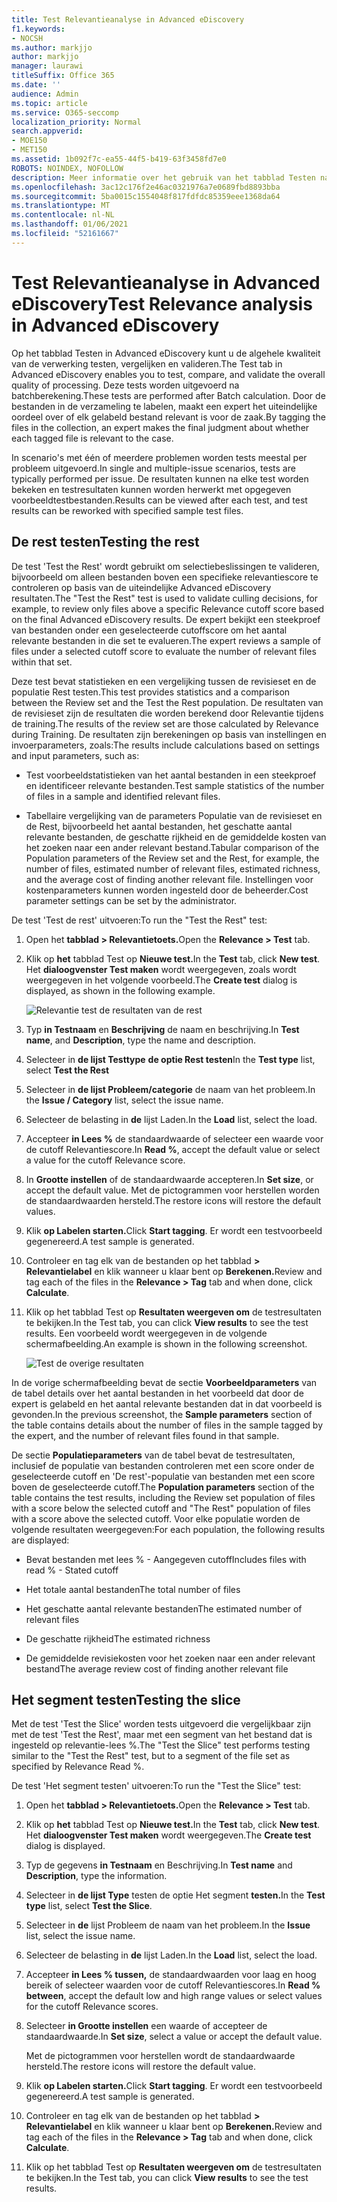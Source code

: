 ```yaml
---
title: Test Relevantieanalyse in Advanced eDiscovery
f1.keywords:
- NOCSH
ms.author: markjjo
author: markjjo
manager: laurawi
titleSuffix: Office 365
ms.date: ''
audience: Admin
ms.topic: article
ms.service: O365-seccomp
localization_priority: Normal
search.appverid:
- MOE150
- MET150
ms.assetid: 1b092f7c-ea55-44f5-b419-63f3458fd7e0
ROBOTS: NOINDEX, NOFOLLOW
description: Meer informatie over het gebruik van het tabblad Testen na batchberekening in Advanced eDiscovery om de algehele kwaliteit van de verwerking te testen, te vergelijken en te valideren.
ms.openlocfilehash: 3ac12c176f2e46ac0321976a7e0689fbd8893bba
ms.sourcegitcommit: 5ba0015c1554048f817fdfdc85359eee1368da64
ms.translationtype: MT
ms.contentlocale: nl-NL
ms.lasthandoff: 01/06/2021
ms.locfileid: "52161667"
---
```

# <a name="test-relevance-analysis-in-advanced-ediscovery"></a><span data-ttu-id="b4f8c-103">Test Relevantieanalyse in Advanced eDiscovery</span><span class="sxs-lookup"><span data-stu-id="b4f8c-103">Test Relevance analysis in Advanced eDiscovery</span></span>
  
<span data-ttu-id="b4f8c-104">Op het tabblad Testen in Advanced eDiscovery kunt u de algehele kwaliteit van de verwerking testen, vergelijken en valideren.</span><span class="sxs-lookup"><span data-stu-id="b4f8c-104">The Test tab in Advanced eDiscovery enables you to test, compare, and validate the overall quality of processing.</span></span> <span data-ttu-id="b4f8c-105">Deze tests worden uitgevoerd na batchberekening.</span><span class="sxs-lookup"><span data-stu-id="b4f8c-105">These tests are performed after Batch calculation.</span></span> <span data-ttu-id="b4f8c-106">Door de bestanden in de verzameling te labelen, maakt een expert het uiteindelijke oordeel over of elk gelabeld bestand relevant is voor de zaak.</span><span class="sxs-lookup"><span data-stu-id="b4f8c-106">By tagging the files in the collection, an expert makes the final judgment about whether each tagged file is relevant to the case.</span></span>
  
<span data-ttu-id="b4f8c-107">In scenario's met één of meerdere problemen worden tests meestal per probleem uitgevoerd.</span><span class="sxs-lookup"><span data-stu-id="b4f8c-107">In single and multiple-issue scenarios, tests are typically performed per issue.</span></span> <span data-ttu-id="b4f8c-108">De resultaten kunnen na elke test worden bekeken en testresultaten kunnen worden herwerkt met opgegeven voorbeeldtestbestanden.</span><span class="sxs-lookup"><span data-stu-id="b4f8c-108">Results can be viewed after each test, and test results can be reworked with specified sample test files.</span></span>
  
## <a name="testing-the-rest"></a><span data-ttu-id="b4f8c-109">De rest testen</span><span class="sxs-lookup"><span data-stu-id="b4f8c-109">Testing the rest</span></span>

<span data-ttu-id="b4f8c-110">De test 'Test the Rest' wordt gebruikt om selectiebeslissingen te valideren, bijvoorbeeld om alleen bestanden boven een specifieke relevantiescore te controleren op basis van de uiteindelijke Advanced eDiscovery resultaten.</span><span class="sxs-lookup"><span data-stu-id="b4f8c-110">The "Test the Rest" test is used to validate culling decisions, for example, to review only files above a specific Relevance cutoff score based on the final Advanced eDiscovery results.</span></span> <span data-ttu-id="b4f8c-111">De expert bekijkt een steekproef van bestanden onder een geselecteerde cutoffscore om het aantal relevante bestanden in die set te evalueren.</span><span class="sxs-lookup"><span data-stu-id="b4f8c-111">The expert reviews a sample of files under a selected cutoff score to evaluate the number of relevant files within that set.</span></span>
  
<span data-ttu-id="b4f8c-112">Deze test bevat statistieken en een vergelijking tussen de revisieset en de populatie Rest testen.</span><span class="sxs-lookup"><span data-stu-id="b4f8c-112">This test provides statistics and a comparison between the Review set and the Test the Rest population.</span></span> <span data-ttu-id="b4f8c-113">De resultaten van de revisieset zijn de resultaten die worden berekend door Relevantie tijdens de training.</span><span class="sxs-lookup"><span data-stu-id="b4f8c-113">The results of the review set are those calculated by Relevance during Training.</span></span> <span data-ttu-id="b4f8c-114">De resultaten zijn berekeningen op basis van instellingen en invoerparameters, zoals:</span><span class="sxs-lookup"><span data-stu-id="b4f8c-114">The results include calculations based on settings and input parameters, such as:</span></span>
  
- <span data-ttu-id="b4f8c-115">Test voorbeeldstatistieken van het aantal bestanden in een steekproef en identificeer relevante bestanden.</span><span class="sxs-lookup"><span data-stu-id="b4f8c-115">Test sample statistics of the number of files in a sample and identified relevant files.</span></span>

- <span data-ttu-id="b4f8c-116">Tabellaire vergelijking van de parameters Populatie van de revisieset en de Rest, bijvoorbeeld het aantal bestanden, het geschatte aantal relevante bestanden, de geschatte rijkheid en de gemiddelde kosten van het zoeken naar een ander relevant bestand.</span><span class="sxs-lookup"><span data-stu-id="b4f8c-116">Tabular comparison of the Population parameters of the Review set and the Rest, for example, the number of files, estimated number of relevant files, estimated richness, and the average cost of finding another relevant file.</span></span> <span data-ttu-id="b4f8c-117">Instellingen voor kostenparameters kunnen worden ingesteld door de beheerder.</span><span class="sxs-lookup"><span data-stu-id="b4f8c-117">Cost parameter settings can be set by the administrator.</span></span>

<span data-ttu-id="b4f8c-118">De test 'Test de rest' uitvoeren:</span><span class="sxs-lookup"><span data-stu-id="b4f8c-118">To run the "Test the Rest" test:</span></span>

1. <span data-ttu-id="b4f8c-119">Open het **tabblad \> Relevantietoets.**</span><span class="sxs-lookup"><span data-stu-id="b4f8c-119">Open the **Relevance \> Test** tab.</span></span>

2. <span data-ttu-id="b4f8c-120">Klik op **het** tabblad Test op **Nieuwe test.**</span><span class="sxs-lookup"><span data-stu-id="b4f8c-120">In the **Test** tab, click **New test**.</span></span> <span data-ttu-id="b4f8c-121">Het **dialoogvenster Test maken** wordt weergegeven, zoals wordt weergegeven in het volgende voorbeeld.</span><span class="sxs-lookup"><span data-stu-id="b4f8c-121">The **Create test** dialog is displayed, as shown in the following example.</span></span>

    ![Relevantie test de resultaten van de rest](../media/46e6898a-f929-4fd0-88d9-6f91d04b6ce2.png)
  
3. <span data-ttu-id="b4f8c-123">Typ **in Testnaam** en **Beschrijving** de naam en beschrijving.</span><span class="sxs-lookup"><span data-stu-id="b4f8c-123">In **Test name**, and **Description**, type the name and description.</span></span>

4. <span data-ttu-id="b4f8c-124">Selecteer in **de lijst Testtype** **de optie Rest testen**</span><span class="sxs-lookup"><span data-stu-id="b4f8c-124">In the **Test type** list, select **Test the Rest**</span></span>

5. <span data-ttu-id="b4f8c-125">Selecteer in **de lijst Probleem/categorie** de naam van het probleem.</span><span class="sxs-lookup"><span data-stu-id="b4f8c-125">In the **Issue / Category** list, select the issue name.</span></span>

6. <span data-ttu-id="b4f8c-126">Selecteer de belasting in **de** lijst Laden.</span><span class="sxs-lookup"><span data-stu-id="b4f8c-126">In the **Load** list, select the load.</span></span> 

7. <span data-ttu-id="b4f8c-127">Accepteer **in Lees %** de standaardwaarde of selecteer een waarde voor de cutoff Relevantiescore.</span><span class="sxs-lookup"><span data-stu-id="b4f8c-127">In **Read %**, accept the default value or select a value for the cutoff Relevance score.</span></span> 

8. <span data-ttu-id="b4f8c-128">In **Grootte instellen** of de standaardwaarde accepteren.</span><span class="sxs-lookup"><span data-stu-id="b4f8c-128">In **Set size**, or accept the default value.</span></span> <span data-ttu-id="b4f8c-129">Met de pictogrammen voor herstellen worden de standaardwaarden hersteld.</span><span class="sxs-lookup"><span data-stu-id="b4f8c-129">The restore icons will restore the default values.</span></span>

9. <span data-ttu-id="b4f8c-130">Klik **op Labelen starten.**</span><span class="sxs-lookup"><span data-stu-id="b4f8c-130">Click **Start tagging**.</span></span> <span data-ttu-id="b4f8c-131">Er wordt een testvoorbeeld gegenereerd.</span><span class="sxs-lookup"><span data-stu-id="b4f8c-131">A test sample is generated.</span></span>

10. <span data-ttu-id="b4f8c-132">Controleer en tag elk van de bestanden op het tabblad **\> Relevantielabel** en klik wanneer u klaar bent op **Berekenen.**</span><span class="sxs-lookup"><span data-stu-id="b4f8c-132">Review and tag each of the files in the **Relevance \> Tag** tab and when done, click **Calculate**.</span></span>

11. <span data-ttu-id="b4f8c-133">Klik op het tabblad Test op **Resultaten weergeven om** de testresultaten te bekijken.</span><span class="sxs-lookup"><span data-stu-id="b4f8c-133">In the Test tab, you can click **View results** to see the test results.</span></span> <span data-ttu-id="b4f8c-134">Een voorbeeld wordt weergegeven in de volgende schermafbeelding.</span><span class="sxs-lookup"><span data-stu-id="b4f8c-134">An example is shown in the following screenshot.</span></span>

    ![Test de overige resultaten](../media/b95744a9-047d-4c29-992d-04fa7e58e58a.png)
  
<span data-ttu-id="b4f8c-136">In de vorige schermafbeelding bevat de sectie **Voorbeeldparameters** van de tabel details over het aantal bestanden in het voorbeeld dat door de expert is gelabeld en het aantal relevante bestanden dat in dat voorbeeld is gevonden.</span><span class="sxs-lookup"><span data-stu-id="b4f8c-136">In the previous screenshot, the **Sample parameters** section of the table contains details about the number of files in the sample tagged by the expert, and the number of relevant files found in that sample.</span></span>
  
<span data-ttu-id="b4f8c-137">De sectie **Populatieparameters** van de tabel bevat de testresultaten, inclusief de populatie van bestanden controleren met een score onder de geselecteerde cutoff en 'De rest'-populatie van bestanden met een score boven de geselecteerde cutoff.</span><span class="sxs-lookup"><span data-stu-id="b4f8c-137">The **Population parameters** section of the table contains the test results, including the Review set population of files with a score below the selected cutoff and "The Rest" population of files with a score above the selected cutoff.</span></span> <span data-ttu-id="b4f8c-138">Voor elke populatie worden de volgende resultaten weergegeven:</span><span class="sxs-lookup"><span data-stu-id="b4f8c-138">For each population, the following results are displayed:</span></span>
  
- <span data-ttu-id="b4f8c-139">Bevat bestanden met lees % - Aangegeven cutoff</span><span class="sxs-lookup"><span data-stu-id="b4f8c-139">Includes files with read % - Stated cutoff</span></span>

- <span data-ttu-id="b4f8c-140">Het totale aantal bestanden</span><span class="sxs-lookup"><span data-stu-id="b4f8c-140">The total number of files</span></span>

- <span data-ttu-id="b4f8c-141">Het geschatte aantal relevante bestanden</span><span class="sxs-lookup"><span data-stu-id="b4f8c-141">The estimated number of relevant files</span></span>

- <span data-ttu-id="b4f8c-142">De geschatte rijkheid</span><span class="sxs-lookup"><span data-stu-id="b4f8c-142">The estimated richness</span></span>

- <span data-ttu-id="b4f8c-143">De gemiddelde revisiekosten voor het zoeken naar een ander relevant bestand</span><span class="sxs-lookup"><span data-stu-id="b4f8c-143">The average review cost of finding another relevant file</span></span>

## <a name="testing-the-slice"></a><span data-ttu-id="b4f8c-144">Het segment testen</span><span class="sxs-lookup"><span data-stu-id="b4f8c-144">Testing the slice</span></span>

<span data-ttu-id="b4f8c-145">Met de test 'Test the Slice' worden tests uitgevoerd die vergelijkbaar zijn met de test 'Test the Rest', maar met een segment van het bestand dat is ingesteld op relevantie-lees %.</span><span class="sxs-lookup"><span data-stu-id="b4f8c-145">The "Test the Slice" test performs testing similar to the "Test the Rest" test, but to a segment of the file set as specified by Relevance Read %.</span></span>

<span data-ttu-id="b4f8c-146">De test 'Het segment testen' uitvoeren:</span><span class="sxs-lookup"><span data-stu-id="b4f8c-146">To run the "Test the Slice" test:</span></span>
  
1. <span data-ttu-id="b4f8c-147">Open het **tabblad \> Relevantietoets.**</span><span class="sxs-lookup"><span data-stu-id="b4f8c-147">Open the **Relevance \> Test** tab.</span></span>

2. <span data-ttu-id="b4f8c-148">Klik op **het** tabblad Test op **Nieuwe test.**</span><span class="sxs-lookup"><span data-stu-id="b4f8c-148">In the **Test** tab, click **New test**.</span></span> <span data-ttu-id="b4f8c-149">Het **dialoogvenster Test maken** wordt weergegeven.</span><span class="sxs-lookup"><span data-stu-id="b4f8c-149">The **Create test** dialog is displayed.</span></span>

3. <span data-ttu-id="b4f8c-150">Typ de gegevens **in Testnaam** en Beschrijving.</span><span class="sxs-lookup"><span data-stu-id="b4f8c-150">In **Test name** and **Description**, type the information.</span></span>

4. <span data-ttu-id="b4f8c-151">Selecteer in **de lijst Type** testen de optie Het segment **testen.**</span><span class="sxs-lookup"><span data-stu-id="b4f8c-151">In the **Test type** list, select **Test the Slice**.</span></span>

5. <span data-ttu-id="b4f8c-152">Selecteer in **de** lijst Probleem de naam van het probleem.</span><span class="sxs-lookup"><span data-stu-id="b4f8c-152">In the **Issue** list, select the issue name.</span></span>

6. <span data-ttu-id="b4f8c-153">Selecteer de belasting in **de** lijst Laden.</span><span class="sxs-lookup"><span data-stu-id="b4f8c-153">In the **Load** list, select the load.</span></span>

7. <span data-ttu-id="b4f8c-154">Accepteer **in Lees % tussen,** de standaardwaarden voor laag en hoog bereik of selecteer waarden voor de cutoff Relevantiescores.</span><span class="sxs-lookup"><span data-stu-id="b4f8c-154">In **Read % between**, accept the default low and high range values or select values for the cutoff Relevance scores.</span></span>

8. <span data-ttu-id="b4f8c-155">Selecteer **in Grootte instellen** een waarde of accepteer de standaardwaarde.</span><span class="sxs-lookup"><span data-stu-id="b4f8c-155">In **Set size**, select a value or accept the default value.</span></span>

    <span data-ttu-id="b4f8c-156">Met de pictogrammen voor herstellen wordt de standaardwaarde hersteld.</span><span class="sxs-lookup"><span data-stu-id="b4f8c-156">The restore icons will restore the default value.</span></span>

9. <span data-ttu-id="b4f8c-157">Klik **op Labelen starten.**</span><span class="sxs-lookup"><span data-stu-id="b4f8c-157">Click **Start tagging**.</span></span> <span data-ttu-id="b4f8c-158">Er wordt een testvoorbeeld gegenereerd.</span><span class="sxs-lookup"><span data-stu-id="b4f8c-158">A test sample is generated.</span></span>

10. <span data-ttu-id="b4f8c-159">Controleer en tag elk van de bestanden op het tabblad **\> Relevantielabel** en klik wanneer u klaar bent op **Berekenen.**</span><span class="sxs-lookup"><span data-stu-id="b4f8c-159">Review and tag each of the files in the **Relevance \> Tag** tab and when done, click **Calculate**.</span></span>

11. <span data-ttu-id="b4f8c-160">Klik op het tabblad Test op **Resultaten weergeven om** de testresultaten te bekijken.</span><span class="sxs-lookup"><span data-stu-id="b4f8c-160">In the Test tab, you can click **View results** to see the test results.</span></span>
